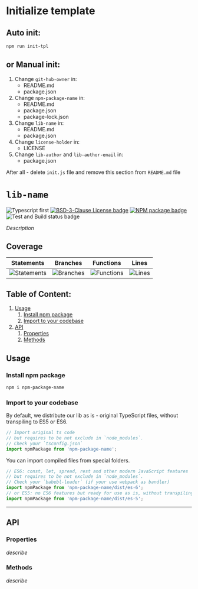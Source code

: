 # Initialize template

## Auto init:

```bash
npm run init-tpl
```

## or Manual init: 

1. Change `git-hub-owner` in:
    - README.md
    - package.json
1. Change `npm-package-name` in:
    - README.md
    - package.json
    - package-lock.json
1. Change `lib-name` in:
    - README.md
    - package.json
1. Change `license-holder` in:
    - LICENSE
1. Change `lib-author` and `lib-author-email` in:
    - package.json

After all - delete `init.js` file and remove this section from `README.md` file

[comment]: <> (CUT OFF HERE)
# `lib-name`

![Typescript first](https://img.shields.io/badge/TypeScript-First-blue)
[![BSD-3-Clause License badge](https://img.shields.io/github/license/git-hub-owner/lib-name)](https://github.com/git-hub-owner/lib-name/blob/master/LICENSE)
[![NPM package badge](https://img.shields.io/badge/npm-install-orange.svg)](https://www.npmjs.com/package/npm-package-name)
![Test and Build status badge](https://github.com/git-hub-owner/lib-name/workflows/Test%20and%20Build/badge.svg)

_Description_

## Coverage

| Statements                | Branches                | Functions                | Lines                |
| ------------------------- | ----------------------- | ------------------------ | -------------------- |
| ![Statements](https://img.shields.io/badge/Coverage-100%25-brightgreen.svg) | ![Branches](https://img.shields.io/badge/Coverage-100%25-brightgreen.svg) | ![Functions](https://img.shields.io/badge/Coverage-100%25-brightgreen.svg) | ![Lines](https://img.shields.io/badge/Coverage-100%25-brightgreen.svg) |

## Table of Content:

1. [Usage](#usage)
    1. [Install npm package](#install-npm-package)
    1. [Import to your codebase](#import-to-your-codebase)
1. [API](#api)
    1. [Properties](#properties)
    1. [Methods](#methods)

## Usage

### Install npm package

```bash
npm i npm-package-name
```

### Import to your codebase

By default, we distribute our lib as is - original TypeScript files, without transpiling to ES5 or ES6.

```ts
// Import original ts code
// but requires to be not exclude in `node_modules`.
// Check your `tsconfig.json`
import npmPackage from 'npm-package-name';
```

You can import compiled files from special folders.

```js
// ES6: const, let, spread, rest and other modern JavaScript features
// but requires to be not exclude in `node_modules`.
// Check your `babebl-loader` (if your use webpack as bandler)
import npmPackage from 'npm-package-name/dist/es-6';
// or ES5: no ES6 features but ready for use as is, without transpiling
import npmPackage from 'npm-package-name/dist/es-5';
```

---

## API

### Properties

_describe_

### Methods

_describe_
